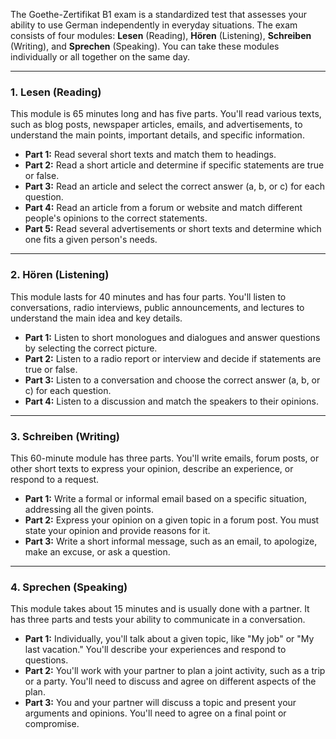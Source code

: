 The Goethe-Zertifikat B1 exam is a standardized test that assesses your ability to use German independently in everyday 
situations. The exam consists of four modules: **Lesen** (Reading), **Hören** (Listening), **Schreiben** (Writing), 
and **Sprechen** (Speaking). You can take these modules individually or all together on the same day.

---

### 1. Lesen (Reading)

This module is 65 minutes long and has five parts. You'll read various texts, such as blog posts, newspaper articles, 
emails, and advertisements, to understand the main points, important details, and specific information.

* **Part 1:** Read several short texts and match them to headings.
* **Part 2:** Read a short article and determine if specific statements are true or false.
* **Part 3:** Read an article and select the correct answer (a, b, or c) for each question.
* **Part 4:** Read an article from a forum or website and match different people's opinions to the correct statements.
* **Part 5:** Read several advertisements or short texts and determine which one fits a given person's needs.

---

### 2. Hören (Listening)

This module lasts for 40 minutes and has four parts. You'll listen to conversations, radio interviews, public 
announcements, and lectures to understand the main idea and key details.

* **Part 1:** Listen to short monologues and dialogues and answer questions by selecting the correct picture.
* **Part 2:** Listen to a radio report or interview and decide if statements are true or false.
* **Part 3:** Listen to a conversation and choose the correct answer (a, b, or c) for each question.
* **Part 4:** Listen to a discussion and match the speakers to their opinions.

---

### 3. Schreiben (Writing)

This 60-minute module has three parts. You'll write emails, forum posts, or other short texts to express your opinion, 
describe an experience, or respond to a request.

* **Part 1:** Write a formal or informal email based on a specific situation, addressing all the given points.
* **Part 2:** Express your opinion on a given topic in a forum post. You must state your opinion and provide reasons 
for it.
* **Part 3:** Write a short informal message, such as an email, to apologize, make an excuse, or ask a question.

---

### 4. Sprechen (Speaking)

This module takes about 15 minutes and is usually done with a partner. It has three parts and tests your ability to 
communicate in a conversation.

* **Part 1:** Individually, you'll talk about a given topic, like "My job" or "My last vacation." You'll describe your 
experiences and respond to questions.
* **Part 2:** You'll work with your partner to plan a joint activity, such as a trip or a party. You'll need to discuss 
and agree on different aspects of the plan.
* **Part 3:** You and your partner will discuss a topic and present your arguments and opinions. You'll need to agree
on a final point or compromise.